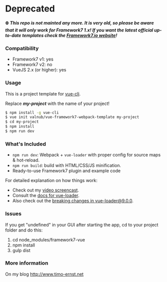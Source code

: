 # Deprecated

⛔️ ***This repo is not mainted any more. It is very old, so please be aware that it will only work for Framework7 1.x! If you want the latest official up-to-date templates check the [Framework7.io website](http://framework7.io/templates/)!***

### Compatibility

- Framework7 v1: yes
- Framework7 v2: no
- VueJS 2.x (or higher): yes

### Usage

This is a project template for [vue-cli](https://github.com/vuejs/vue-cli).

Replace ***my-project*** with the name of your project!

``` bash
$ npm install -g vue-cli
$ vue init valnub/vue-framework7-webpack-template my-project
$ cd my-project
$ npm install
$ npm run dev
```

### What's Included

- `npm run dev`: Webpack + `vue-loader` with proper config for source maps & hot-reload.
- `npm run build`: build with HTML/CSS/JS minification.
- Ready-to-use Framework7 plugin and example code

For detailed explanation on how things work:
- Check out my [video screencast](https://www.timo-ernst.net/blog/2016/11/13/how-to-get-started-with-framework7-vuejs-and-webpack).
- Consult the [docs for vue-loader](http://vuejs.github.io/vue-loader).
- Also check out the [breaking changes in vue-loader@9.0.0](https://github.com/vuejs/vue-loader/releases/tag/v9.0.0).

### Issues

If you get "undefined" in your GUI after starting the app, cd to your project folder and do this:

1. cd node_modules/framework7-vue
2. npm install
3. gulp dist

### More information

On my blog http://www.timo-ernst.net
